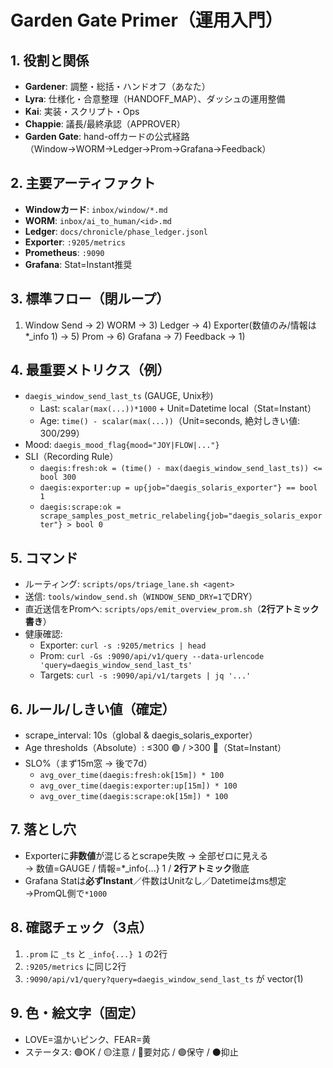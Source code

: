 # Garden Gate Primer（運用入門）

## 1. 役割と関係
- **Gardener**: 調整・総括・ハンドオフ（あなた）
- **Lyra**: 仕様化・合意整理（HANDOFF_MAP）、ダッシュの運用整備
- **Kai**: 実装・スクリプト・Ops
- **Chappie**: 議長/最終承認（APPROVER）
- **Garden Gate**: hand-offカードの公式経路（Window→WORM→Ledger→Prom→Grafana→Feedback）

## 2. 主要アーティファクト
- **Windowカード**: `inbox/window/*.md`
- **WORM**: `inbox/ai_to_human/<id>.md`
- **Ledger**: `docs/chronicle/phase_ledger.jsonl`
- **Exporter**: `:9205/metrics`
- **Prometheus**: `:9090`
- **Grafana**: Stat=Instant推奨

## 3. 標準フロー（閉ループ）
1) Window Send → 2) WORM → 3) Ledger → 4) Exporter(数値のみ/情報は *_info 1)
→ 5) Prom → 6) Grafana → 7) Feedback → 1)

## 4. 最重要メトリクス（例）
- `daegis_window_send_last_ts` (GAUGE, Unix秒)
  - Last: `scalar(max(...))*1000` + Unit=Datetime local（Stat=Instant）
  - Age: `time() - scalar(max(...))`（Unit=seconds, 絶対しきい値: 300/299）
- Mood: `daegis_mood_flag{mood="JOY|FLOW|..."}`
- SLI（Recording Rule）
  - `daegis:fresh:ok = (time() - max(daegis_window_send_last_ts)) <= bool 300`
  - `daegis:exporter:up = up{job="daegis_solaris_exporter"} == bool 1`
  - `daegis:scrape:ok = scrape_samples_post_metric_relabeling{job="daegis_solaris_exporter"} > bool 0`

## 5. コマンド
- ルーティング: `scripts/ops/triage_lane.sh <agent>`
- 送信: `tools/window_send.sh`（`WINDOW_SEND_DRY=1`でDRY）
- 直近送信をPromへ: `scripts/ops/emit_overview_prom.sh`（**2行アトミック書き**）
- 健康確認:
  - Exporter: `curl -s :9205/metrics | head`
  - Prom: `curl -Gs :9090/api/v1/query --data-urlencode 'query=daegis_window_send_last_ts'`
  - Targets: `curl -s :9090/api/v1/targets | jq '...'`

## 6. ルール/しきい値（確定）
- scrape_interval: 10s（global & daegis_solaris_exporter）
- Age thresholds（Absolute）: ≤300 🟢 / >300 🔴（Stat=Instant）
- SLO%（まず15m窓 → 後で7d）
  - `avg_over_time(daegis:fresh:ok[15m]) * 100`
  - `avg_over_time(daegis:exporter:up[15m]) * 100`
  - `avg_over_time(daegis:scrape:ok[15m]) * 100`

## 7. 落とし穴
- Exporterに**非数値**が混じるとscrape失敗 → 全部ゼロに見える  
  → 数値=GAUGE / 情報=*_info{...} 1 / **2行アトミック**徹底
- Grafana Statは**必ずInstant**／件数はUnitなし／Datetimeはms想定→PromQL側で`*1000`

## 8. 確認チェック（3点）
1) `.prom` に `_ts` と `_info{...} 1` の2行  
2) `:9205/metrics` に同じ2行  
3) `:9090/api/v1/query?query=daegis_window_send_last_ts` が vector(1)

## 9. 色・絵文字（固定）
- LOVE=温かいピンク、FEAR=黄
- ステータス: 🟢OK / 🟡注意 / 🔴要対応 / 🟣保守 / ⚫抑止

